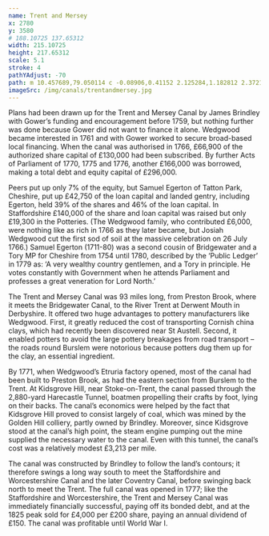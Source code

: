 ```yaml
---
name: Trent and Mersey
x: 2780
y: 3580
# 188.10725 137.65312
width: 215.10725
height: 217.65312
scale: 5.1
stroke: 4
pathYAdjust: -70
path: m 10.457689,79.050114 c -0.08906,0.41152 2.125284,1.182812 2.372167,1.301637 1.284011,0.61799 2.2163,1.83506 3.397953,2.603275 0.787381,0.511892 2.160137,0.749911 3.077387,0.942543 1.988199,0.417545 3.977091,1.840442 5.898328,2.064698 3.511115,0.409837 4.317086,-2.016985 8.014048,-0.134676 0.397097,0.202181 1.204211,0.474226 1.474592,0.852802 0.386085,0.540584 -0.455613,1.896806 -0.06412,2.513502 0.259924,0.409443 2.201109,4.289055 1.602828,4.847487 -0.416089,0.388379 -1.250635,0.292039 -1.666949,0.583512 -0.548527,0.384043 -0.586576,3.446 -0.192326,3.860012 1.137203,1.194197 2.300949,2.183284 3.462073,3.321434 1.506178,1.47637 2.164815,3.54154 3.462073,5.20655 0.606483,0.77841 1.443122,1.38271 1.987481,2.19931 0.155877,0.23383 1.12467,0.77818 1.154025,0.94257 0.379159,2.12345 0.01786,4.64618 0.384654,6.95703 0.94107,1.32729 1.310746,2.69737 2.179839,3.32143 1.301676,0.91119 4.481523,1.33884 6.090655,1.66073 1.129504,0.22595 2.526168,-0.0927 3.590279,0.40394 2.48493,1.15984 6.542762,2.77424 8.206409,4.93726 0.642991,0.83599 0.973813,1.94701 1.602796,2.82769 1.24696,1.74595 3.142901,2.71794 4.231412,4.62307 0.989272,1.73144 1.148184,3.57861 1.987482,5.3412 0.912907,1.91716 3.503228,5.3628 3.846726,7.0468 0.461323,2.26164 -0.483661,4.55074 -0.256447,6.7775 0.634362,6.21688 1.01087,11.98697 3.141506,17.95364 0.497782,1.39399 4.379331,4.91848 5.706002,5.47584 1.059481,0.44511 4.394345,5.68044 5.513676,6.77751 1.98293,1.94351 4.195455,3.44377 6.3471,5.25146 0.960244,0.80674 1.128146,1.89371 1.795155,2.82769 0.546172,0.76477 2.370037,2.0051 2.500377,2.91747 0.13078,0.91545 -1.0641,1.6253 -0.64113,2.5135 0.67223,1.41162 6.84617,3.58104 8.7193,4.89236 5.18748,5.20291 9.8023,9.23743 17.50267,11.3108 1.64778,0.32963 2.61253,2.40934 4.10321,2.55838 2.24655,0.2246 3.4607,-2.54052 5.25719,-3.41118 2.14583,-1.03997 4.56212,-0.79681 6.53943,-2.37886 1.06055,-0.84854 1.46927,-2.6991 2.17987,-3.86004 0.59013,-0.96411 1.86486,-1.4454 2.43623,-2.37886 0.59733,-0.97588 0.86734,-3.12419 1.73103,-3.81513 2.26102,-1.80879 3.68234,-4.80969 5.77012,-7.00193 0.66886,-0.70233 0.50578,-2.08563 1.28227,-2.73792 2.72137,-2.28612 5.84088,-4.13357 8.78335,-6.194 1.40316,-0.98254 2.36442,-2.65634 3.84679,-3.54585 1.75783,-1.0548 3.05143,-0.47801 4.87251,0 1.86505,0.48955 3.58095,0.59412 5.38547,1.43628 2.60457,1.21554 8.17428,6.8086 11.15552,3.05211 1.73437,-2.18536 3.56091,-3.68203 5.96242,-5.027 1.80201,-1.00922 1.70438,-0.6899 2.22825,-0.6485
imageSrc: /img/canals/trentandmersey.jpg
---
```


Plans had been drawn up for the Trent and Mersey Canal by James Brindley with Gower’s funding and encouragement before 1759, but nothing further was done because Gower did not want to finance it alone. Wedgwood became interested in 1761 and with Gower worked to secure broad-based local financing. When the canal was authorised in 1766, £66,900 of the authorized share capital of £130,000 had been subscribed. By further Acts of Parliament of 1770, 1775 and 1776, another £166,000 was borrowed, making a total debt and equity capital of £296,000.

Peers put up only 7% of the equity, but Samuel Egerton of Tatton Park, Cheshire, put up £42,750 of the loan capital and landed gentry, including Egerton, held 39% of the shares and 46% of the loan capital. In Staffordshire £140,000 of the share and loan capital was raised but only £19,300 in the Potteries. (The Wedgwood family, who contributed £6,000, were nothing like as rich in 1766 as they later became, but Josiah Wedgwood cut the first sod of soil at the massive celebration on 26 July 1766.) Samuel Egerton (1711-80) was a second cousin of Bridgewater and a Tory MP for Cheshire from 1754 until 1780, described by the ‘Public Ledger’ in 1779 as: ‘A very wealthy country gentlemen, and a Tory in principle. He votes constantly with Government when he attends Parliament and professes a great veneration for Lord North.’

The Trent and Mersey Canal was 93 miles long, from Preston Brook, where it meets the Bridgewater Canal, to the River Trent at Derwent Mouth in Derbyshire. It offered two huge advantages to pottery manufacturers like Wedgwood. First, it greatly reduced the cost of transporting Cornish china clays, which had recently been discovered near St Austell. Second, it enabled potters to avoid the large pottery breakages from road transport – the roads round Burslem were notorious because potters dug them up for the clay, an essential ingredient.

By 1771, when Wedgwood’s Etruria factory opened, most of the canal had been built to Preston Brook, as had the eastern section from Burslem to the Trent. At Kidsgrove Hill, near Stoke-on-Trent, the canal passed through the 2,880-yard Harecastle Tunnel, boatmen propelling their crafts by foot, lying on their backs. The canal’s economics were helped by the fact that Kidsgrove Hill proved to consist largely of coal, which was mined by the Golden Hill colliery, partly owned by Brindley. Moreover, since Kidsgrove stood at the canal’s high point, the steam engine pumping out the mine supplied the necessary water to the canal. Even with this tunnel, the canal’s cost was a relatively modest £3,213 per mile.

The canal was constructed by Brindley to follow the land’s contours; it therefore swings a long way south to meet the Staffordshire and Worcestershire Canal and the later Coventry Canal, before swinging back north to meet the Trent. The full canal was opened in 1777; like the Staffordshire and Worcestershire, the Trent and Mersey Canal was immediately financially successful, paying off its bonded debt, and at the 1825 peak sold for £4,000 per £200 share, paying an annual dividend of £150. The canal was profitable until World War I.
